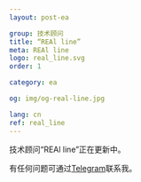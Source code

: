 ```yaml
---
layout: post-ea

group: 技术顾问
title: “REAl line”
meta: REAl line
logo: real_line.svg
order: 1

category: ea

og: img/og-real-line.jpg

lang: cn
ref: real_line
---
```


技术顾问“REAl line”正在更新中。

有任何问题可通过<a href="https://t.me/chutkoy" target="_blank">Telegram</a>联系我。
